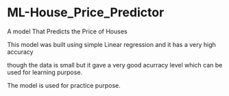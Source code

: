 # ML-House_Price_Predictor
A model That Predicts the Price of Houses

This model was built using simple Linear regression and it has a very high accuracy 

though the data is small but it gave a very good acurracy level which can be used for learning purpose.

The model is used for practice purpose. 

